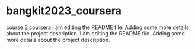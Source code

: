 # bangkit2023_coursera
course 3 coursera
I am editing the README file. Adding some more details about the project description.
I am editing the README file. Adding some more details about the project description.
